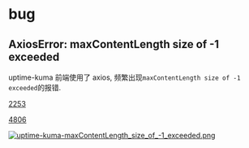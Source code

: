 # bug

## AxiosError: maxContentLength size of -1 exceeded

uptime-kuma 前端使用了 axios, 频繁出现`maxContentLength size of -1 exceeded`的报错.

[2253](https://github.com/louislam/uptime-kuma/issues/2253)

[4806](https://github.com/axios/axios/issues/4806)

[![uptime-kuma-maxContentLength_size_of_-1_exceeded.png]][uptime-kuma-maxContentLength_size_of_-1_exceeded.png]

[uptime-kuma-maxContentLength_size_of_-1_exceeded.png]: /assets/images/bug/uptime-kuma-maxContentLength_size_of_-1_exceeded.png
